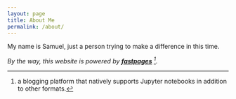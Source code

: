 ```yaml
---
layout: page
title: About Me
permalink: /about/
---
```


My name is Samuel, just a person trying to make a difference in this time.

_By the way, this website is powered by **[fastpages](https://github.com/fastai/fastpages)** [^1]._

[^1]: a blogging platform that natively supports Jupyter notebooks in addition to other formats.
